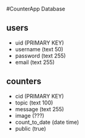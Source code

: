 #CounterApp Database

## users

* uid (PRIMARY KEY)
* username (text 50)
* password (text 255)
* email  (text 255)

## counters

* cid (PRIMARY KEY)
* topic (text 100)
* message (text 255)
* image (???)
* count_to_date (date time)
* public (true)